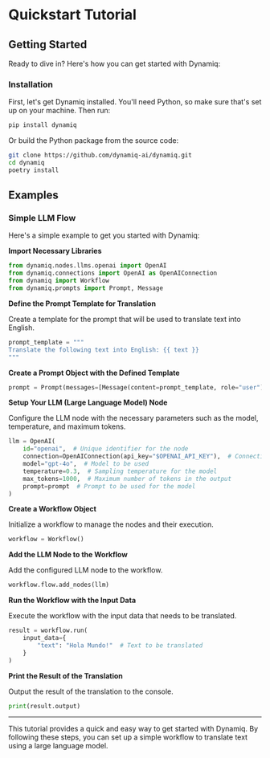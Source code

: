 # Quickstart Tutorial

## Getting Started

Ready to dive in? Here's how you can get started with Dynamiq:

### Installation

First, let's get Dynamiq installed. You'll need Python, so make sure that's set up on your machine. Then run:

```sh
pip install dynamiq
```

Or build the Python package from the source code:

```sh
git clone https://github.com/dynamiq-ai/dynamiq.git
cd dynamiq
poetry install
```

## Examples

### Simple LLM Flow

Here's a simple example to get you started with Dynamiq:

**Import Necessary Libraries**

```python
from dynamiq.nodes.llms.openai import OpenAI
from dynamiq.connections import OpenAI as OpenAIConnection
from dynamiq import Workflow
from dynamiq.prompts import Prompt, Message
```

**Define the Prompt Template for Translation**

Create a template for the prompt that will be used to translate text into English.

```python
prompt_template = """
Translate the following text into English: {{ text }}
"""
```

**Create a Prompt Object with the Defined Template**

```python
prompt = Prompt(messages=[Message(content=prompt_template, role="user")])
```

**Setup Your LLM (Large Language Model) Node**

Configure the LLM node with the necessary parameters such as the model, temperature, and maximum tokens.

```python
llm = OpenAI(
    id="openai",  # Unique identifier for the node
    connection=OpenAIConnection(api_key="$OPENAI_API_KEY"),  # Connection using API key
    model="gpt-4o",  # Model to be used
    temperature=0.3,  # Sampling temperature for the model
    max_tokens=1000,  # Maximum number of tokens in the output
    prompt=prompt  # Prompt to be used for the model
)
```

**Create a Workflow Object**

Initialize a workflow to manage the nodes and their execution.

```python
workflow = Workflow()
```

**Add the LLM Node to the Workflow**

Add the configured LLM node to the workflow.

```python
workflow.flow.add_nodes(llm)
```

**Run the Workflow with the Input Data**

Execute the workflow with the input data that needs to be translated.

```python
result = workflow.run(
    input_data={
        "text": "Hola Mundo!"  # Text to be translated
    }
)
```

**Print the Result of the Translation**

Output the result of the translation to the console.

```python
print(result.output)
```

---

This tutorial provides a quick and easy way to get started with Dynamiq. By following these steps, you can set up a simple workflow to translate text using a large language model.
